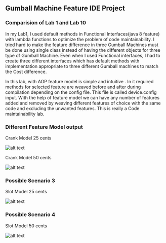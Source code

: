 ## Gumball Machine Feature IDE Project

### Comparision of Lab 1 and Lab 10


In my Lab1, I used default methods in Functional Interfaces(java 8 feature) with lambda functions to optimize the problem of code maintainability. I tried hard to make the feature difference in three Gumball Machines must be done using single class instead of having the different objects for three type of Gumball Machine. Even when I used Functional interfaces, I had to create three different interfaces which has default methods with implementation appropriate to three different Gumball machines to match the Cost difference.


In this lab, with AOP feature model is simple and intuitive . In it required methods for selected feature are weaved before and after during compilation depending on the  config file. This file is called device.config input.
With the help of feature model we can have any number of features added and removed by weaving different features of choice with the same code and excluding the unwanted features. This is really a Code maintainability lab.






### Different Feature Model output

Crank Model 25 cents

![alt text]()



Crank Model 50 cents

![alt text]()

### Possible Scenario 3

Slot Model 25 cents

![alt text]()


### Possible Scenario 4

Slot Model 50 cents

![alt text]()
